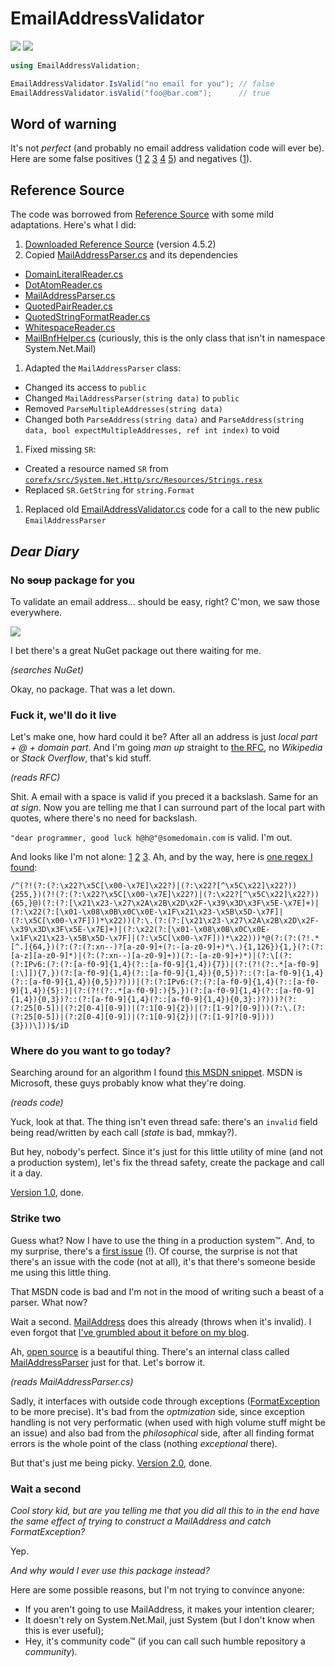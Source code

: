 # EmailAddressValidator

[![][build-img]][build]
[![][nuget-img]][nuget]

```cs
using EmailAddressValidation;

EmailAddressValidator.IsValid("no email for you"); // false
EmailAddressValidator.isValid("foo@bar.com");      // true
```

[build]:     https://ci.appveyor.com/project/TallesL/EmailAddressValidator
[build-img]: https://ci.appveyor.com/api/projects/status/github/tallesl/EmailAddressValidator

[nuget]:     http://badge.fury.io/nu/EmailAddressValidator
[nuget-img]: https://badge.fury.io/nu/EmailAddressValidator.png

## Word of warning

It's not *perfect* (and probably no email address validation code will ever be).
Here are some false positives ([1][falsepositive-1] [2][falsepositive-2] [3][falsepositive-3] [4][falsepositive-4] [5][falsepositive-5]) and negatives ([1][falsenegative]).

[falsepositive-1]: EmailAddressValidator.Tests/CodeFool.cs#L56-L66
[falsepositive-2]: EmailAddressValidator.Tests/Issue2.cs#L15-L21
[falsepositive-3]: EmailAddressValidator.Tests/Msdn.cs#L30-L33
[falsepositive-4]: EmailAddressValidator.Tests/SembianceEmailValidator.cs#L61-L74
[falsepositive-5]: EmailAddressValidator.Tests/Wikipedia.cs#L46-L49

[falsenegative]: EmailAddressValidator.Tests/CodeFool.cs#L48-L50

## Reference Source

The code was borrowed from [Reference Source] with some mild adaptations.
Here's what I did:

1. [Downloaded Reference Source]&nbsp;(version 4.5.2)
1. Copied [MailAddressParser.cs] and its dependencies
 * [DomainLiteralReader.cs]
 * [DotAtomReader.cs]
 * [MailAddressParser.cs]
 * [QuotedPairReader.cs]
 * [QuotedStringFormatReader.cs]
 * [WhitespaceReader.cs]
 * [MailBnfHelper.cs]&nbsp;(curiously, this is the only class that isn't in namespace System.Net.Mail)
1. Adapted the `MailAddressParser` class:
 * Changed its access to `public`
 * Changed `MailAddressParser(string data)` to `public`
 * Removed `ParseMultipleAddresses(string data)`
 * Changed both `ParseAddress(string data)` and `ParseAddress(string data, bool expectMultipleAddresses, ref int index)` to void
1. Fixed missing `SR`:
 * Created a resource named `SR` from [`corefx/src/System.Net.Http/src/Resources/Strings.resx`][Strings.resx]
 * Replaced `SR.GetString` for `string.Format`
1. Replaced old [EmailAddressValidator.cs] code for a call to the new public `EmailAddressParser`

[Reference Source]:            http://referencesource.microsoft.com
[Downloaded Reference Source]: http://referencesource.microsoft.com/download.html

[MailAddressParser.cs]:        http://referencesource.microsoft.com/#System/net/System/Net/mail/MailAddressParser.cs
[DomainLiteralReader.cs]:      http://referencesource.microsoft.com/#System/net/System/Net/mail/DomainLiteralReader.cs
[DotAtomReader.cs]:            http://referencesource.microsoft.com/#System/net/System/Net/mail/DotAtomReader.cs
[MailAddressParser.cs]:        http://referencesource.microsoft.com/#System/net/System/Net/mail/MailAddressParser.cs
[QuotedPairReader.cs]:         http://referencesource.microsoft.com/#System/net/System/Net/mail/QuotedPairReader.cs
[QuotedStringFormatReader.cs]: http://referencesource.microsoft.com/#System/net/System/Net/mail/QuotedStringFormatReader.cs
[WhitespaceReader.cs]:         http://referencesource.microsoft.com/#System/net/System/Net/mail/WhitespaceReader.cs
[MailBnfHelper.cs]:            http://referencesource.microsoft.com/#System/net/System/Net/mail/MailBnfHelper.cs
[Strings.resx]:                https://github.com/dotnet/corefx/blob/master/src/System.Net.Http/src/Resources/Strings.resx

[EmailAddressValidator.cs]: EmailAddressValidator/EmailAddressValidator.cs

## *Dear Diary*

### No <del>soup</del> package for you

To validate an email address... should be easy, right?
C'mon, we saw those everywhere.

[![][invalid]](#)

I bet there's a great NuGet package out there waiting for me.

*(searches NuGet)*

Okay, no package.
That was a let down.

[invalid]: invalid.png

### Fuck it, we'll do it live

Let's make one, how hard could it be?
After all an address is just *local part + @ + domain part*.
And I'm going *man up* straight to [the RFC][rfc], no *Wikipedia* or *Stack Overflow*, that's kid stuff.

*(reads RFC)*

Shit.
A email with a space is valid if you preced it a backslash.
Same for an *at sign*.
Now you are telling me that I can surround part of the local part with quotes, where there's no need for backslash.

`"dear programmer, good luck h@h@"@somedomain.com` is valid.
I'm out.

And looks like I'm not alone: [1][notalone-1] [2][notalone-2] [3][notalone-3].
Ah, and by the way, here is [one regex I found][regex]:

```
/^(?!(?:(?:\x22?\x5C[\x00-\x7E]\x22?)|(?:\x22?[^\x5C\x22]\x22?)){255,})(?!(?:(?:\x22?\x5C[\x00-\x7E]\x22?)|(?:\x22?[^\x5C\x22]\x22?)){65,}@)(?:(?:[\x21\x23-\x27\x2A\x2B\x2D\x2F-\x39\x3D\x3F\x5E-\x7E]+)|(?:\x22(?:[\x01-\x08\x0B\x0C\x0E-\x1F\x21\x23-\x5B\x5D-\x7F]|(?:\x5C[\x00-\x7F]))*\x22))(?:\.(?:(?:[\x21\x23-\x27\x2A\x2B\x2D\x2F-\x39\x3D\x3F\x5E-\x7E]+)|(?:\x22(?:[\x01-\x08\x0B\x0C\x0E-\x1F\x21\x23-\x5B\x5D-\x7F]|(?:\x5C[\x00-\x7F]))*\x22)))*@(?:(?:(?!.*[^.]{64,})(?:(?:(?:xn--)?[a-z0-9]+(?:-[a-z0-9]+)*\.){1,126}){1,}(?:(?:[a-z][a-z0-9]*)|(?:(?:xn--)[a-z0-9]+))(?:-[a-z0-9]+)*)|(?:\[(?:(?:IPv6:(?:(?:[a-f0-9]{1,4}(?::[a-f0-9]{1,4}){7})|(?:(?!(?:.*[a-f0-9][:\]]){7,})(?:[a-f0-9]{1,4}(?::[a-f0-9]{1,4}){0,5})?::(?:[a-f0-9]{1,4}(?::[a-f0-9]{1,4}){0,5})?)))|(?:(?:IPv6:(?:(?:[a-f0-9]{1,4}(?::[a-f0-9]{1,4}){5}:)|(?:(?!(?:.*[a-f0-9]:){5,})(?:[a-f0-9]{1,4}(?::[a-f0-9]{1,4}){0,3})?::(?:[a-f0-9]{1,4}(?::[a-f0-9]{1,4}){0,3}:)?)))?(?:(?:25[0-5])|(?:2[0-4][0-9])|(?:1[0-9]{2})|(?:[1-9]?[0-9]))(?:\.(?:(?:25[0-5])|(?:2[0-4][0-9])|(?:1[0-9]{2})|(?:[1-9]?[0-9]))){3}))\]))$/iD 
```

[rfc]:        https://tools.ietf.org/html/rfc3696#section-3
[notalone-1]: http://haacked.com/archive/2007/08/21/i-knew-how-to-validate-an-email-address-until-i.aspx
[notalone-2]: http://girders.org/blog/2013/01/31/dont-rfc-validate-email-addresses
[notalone-3]: http://regular-expressions.info/email.html
[regex]:      https://fightingforalostcause.net/content/misc/2006/compare-email-regex.php

### Where do you want to go today?

Searching around for an algorithm I found [this MSDN snippet][msdn].
MSDN is Microsoft, these guys probably know what they're doing.

*(reads code)*

Yuck, look at that.
The thing isn't even thread safe: there's an `invalid` field being read/written by each call (*state* is bad, mmkay?).

But hey, nobody's perfect.
Since it's just for this little utility of mine (and not a production system), let's fix the thread safety, create the package and call it a day.

[Version 1.0][1.0], done. 

[msdn]: https://msdn.microsoft.com/library/01escwtf.aspx
[1.0]:  https://github.com/tallesl/EmailAddressValidator/releases/tag/1.0.0

### Strike two

Guess what?
Now I have to use the thing in a production system™.
And, to my surprise, there's a [first issue][#1] (!).
Of course, the surprise is not that there's an issue with the code (not at all), it's that there's someone beside me using this little thing.

That MSDN code is bad and I'm not in the mood of writing such a beast of a parser.
What now?

Wait a second.
[MailAddress][MailAddress] does this already (throws when it's invalid).
I even forgot that [I've grumbled about it before on my blog][blog].

Ah, [open source][open source] is a beautiful thing.
There's an internal class called [MailAddressParser][MailAddressParser] just for that.
Let's borrow it.

*(reads MailAddressParser.cs)*

Sadly, it interfaces with outside code through exceptions ([FormatException][FormatException] to be more precise).
It's bad from the *optmization* side, since exception handling is not very performatic (when used with high volume stuff might be an issue) and also bad from the *philosophical* side, after all finding format errors is the whole point of the class (nothing *exceptional* there).

But that's just me being picky.
[Version 2.0][2.0], done.

[#1]:                https://github.com/tallesl/EmailAddressValidator/issues/1
[MailAddress]:       https://msdn.microsoft.com/library/system.net.mail.mailaddress.aspx
[blog]:              https://blog.talles.me/just-put-it-in-the-framework.html
[open source]:       http://referencesource.microsoft.com
[MailAddressParser]: http://referencesource.microsoft.com/#System/net/System/Net/mail/MailAddressParser.cs
[FormatException]:   https://msdn.microsoft.com/library/system.formatexception.aspx
[2.0]:               https://github.com/tallesl/EmailAddressValidator/releases/tag/2.0.0

### Wait a second

*Cool story kid, but are you telling me that you did all this to in the end have the same effect of trying to construct a MailAddress and catch FormatException?*

Yep.

*And why would I ever use this package instead?*

Here are some possible reasons, but I'm not trying to convince anyone:

* If you aren't going to use MailAddress, it makes your intention clearer;
* It doesn't rely on System.Net.Mail, just System (but I don't know when this is ever useful);
* Hey, it's community code™ (if you can call such humble repository a *community*).
